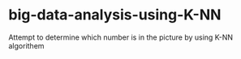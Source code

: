 # big-data-analysis-using-K-NN
Attempt to determine which number is in the picture by using K-NN algorithem
